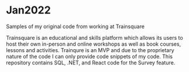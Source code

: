# Jan2022
Samples of my original code from working at Trainsquare

Trainsquare is an educational and skills platform which allows its users to host their own in-person and online workshops as well as book courses, lessons and activities. Trainqure is an MVP and due to the proprietary nature of the code I can only provide code snippets of my code. This repository contains SQL, .NET, and React code for the Survey feature.
